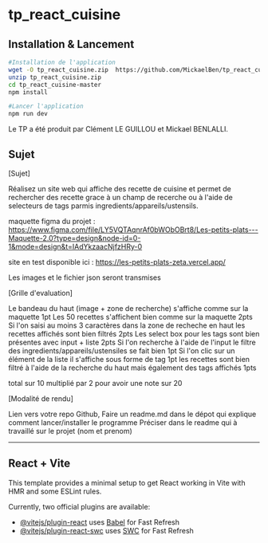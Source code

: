 # tp_react_cuisine

## Installation & Lancement

```sh
#Installation de l'application
wget -O tp_react_cuisine.zip  https://github.com/MickaelBen/tp_react_cuisine/archive/refs/heads/master.zip
unzip tp_react_cuisine.zip
cd tp_react_cuisine-master
npm install
```

```sh
#Lancer l'application
npm run dev
```

Le TP a été produit par Clément LE GUILLOU et Mickael BENLALLI.


##  Sujet
[Sujet]

Réalisez un site web qui affiche des recette de cuisine et permet de rechercher des recette grace à un champ de recerche ou à l'aide de selecteurs de tags parmis ingredients/appareils/ustensils.

maquette figma du projet : https://www.figma.com/file/LY5VQTAqnrAf0bWObOBrt8/Les-petits-plats---Maquette-2.0?type=design&node-id=0-1&mode=design&t=IAdYkzaacNjfzHRy-0

site en test disponible ici : https://les-petits-plats-zeta.vercel.app/

Les images et le fichier json seront transmises


[Grille d'evaluation]

Le bandeau du haut (image + zone de recherche) s'affiche comme sur la maquette 1pt
Les 50 recettes s'affichent bien comme sur la maquette 2pts
Si l'on saisi au moins 3 caractères dans la zone de recheche en haut les recettes affichés sont bien filtrés 2pts
Les select box pour les tags sont bien présentes avec input + liste 2pts
Si l'on recherche à l'aide de l'input le filtre des ingredients/appareils/ustensiles se fait bien 1pt
Si l'on clic sur un élément de la liste il s'affiche sous forme de tag 1pt
les recettes sont bien filtré à l'aide de la recherche du haut mais également des tags affichés 1pts

total sur 10 multiplié par 2 pour avoir une note sur 20

[Modalité de rendu]

Lien vers votre repo Github,
Faire un readme.md dans le dépot qui explique comment lancer/installer le programme
Préciser dans le readme qui à travaillé sur le projet (nom et prenom)

___

## React + Vite

This template provides a minimal setup to get React working in Vite with HMR and some ESLint rules.

Currently, two official plugins are available:

- [@vitejs/plugin-react](https://github.com/vitejs/vite-plugin-react/blob/main/packages/plugin-react/README.md) uses [Babel](https://babeljs.io/) for Fast Refresh
- [@vitejs/plugin-react-swc](https://github.com/vitejs/vite-plugin-react-swc) uses [SWC](https://swc.rs/) for Fast Refresh